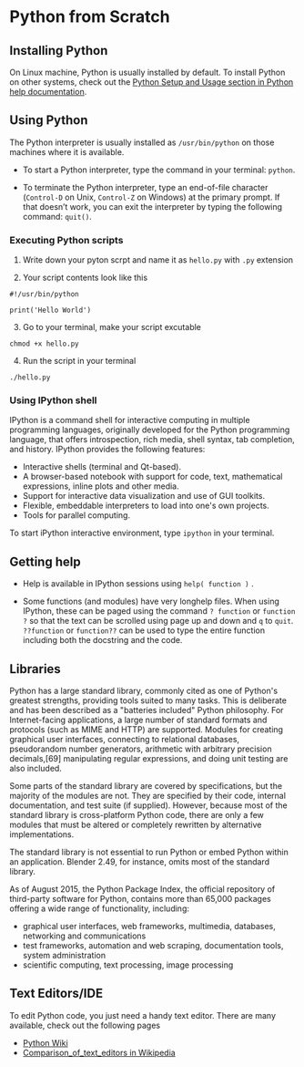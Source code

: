# Python from Scratch

## Installing Python

On Linux machine, Python is usually installed by default. To install Python on other systems, check out the [Python Setup and Usage section in Python help documentation](https://docs.python.org/2.7/using/index.html).

## Using Python

The Python interpreter is usually installed as `/usr/bin/python` on those machines where it is available.

- To start a Python interpreter, type the command in your terminal: `python`.

- To terminate the Python interpreter, type an end-of-file character (`Control-D` on Unix, `Control-Z` on Windows) at the primary prompt. If that doesn’t work, you can exit the interpreter by typing the following command: `quit()`.

### Executing Python scripts

1. Write down your pyton scrpt and name it as `hello.py` with `.py` extension

2. Your script contents look like this 

```
#!/usr/bin/python

print('Hello World')
```

3. Go to your terminal, make your script excutable

```
chmod +x hello.py
```

4. Run the script in your terminal

```
./hello.py
```

### Using IPython shell

IPython is a command shell for interactive computing in multiple programming languages, originally developed for the Python programming language, that offers introspection, rich media, shell syntax, tab completion, and history. IPython provides the following features:

- Interactive shells (terminal and Qt-based).
- A browser-based notebook with support for code, text, mathematical expressions, inline plots and other media.
- Support for interactive data visualization and use of GUI toolkits.
- Flexible, embeddable interpreters to load into one's own projects.
- Tools for parallel computing.


To start iPython interactive environment, type `ipython` in your terminal.

## Getting help

- Help is available in IPython sessions using `help( function )` . 

- Some functions (and modules) have very longhelp files. When using IPython, these can be paged using the command `? function` or `function ?` so that the text can be scrolled using page up and down and `q` to `quit`. `??function` or `function??` can be used to type the entire function including both the docstring and the code.

## Libraries

Python has a large standard library, commonly cited as one of Python's greatest strengths, providing tools suited to many tasks. This is deliberate and has been described as a "batteries included" Python philosophy. For Internet-facing applications, a large number of standard formats and protocols (such as MIME and HTTP) are supported. Modules for creating graphical user interfaces, connecting to relational databases, pseudorandom number generators, arithmetic with arbitrary precision decimals,[69] manipulating regular expressions, and doing unit testing are also included.

Some parts of the standard library are covered by specifications, but the majority of the modules are not. They are specified by their code, internal documentation, and test suite (if supplied). However, because most of the standard library is cross-platform Python code, there are only a few modules that must be altered or completely rewritten by alternative implementations.

The standard library is not essential to run Python or embed Python within an application. Blender 2.49, for instance, omits most of the standard library.

As of August 2015, the Python Package Index, the official repository of third-party software for Python, contains more than 65,000 packages offering a wide range of functionality, including:

- graphical user interfaces, web frameworks, multimedia, databases, networking and communications
- test frameworks, automation and web scraping, documentation tools, system administration
- scientific computing, text processing, image processing


## Text Editors/IDE

To edit Python code, you just need a handy text editor. There are many available, check out the following pages 

- [Python Wiki](https://wiki.python.org/moin/PythonEditors)
- [Comparison_of_text_editors in Wikipedia](https://en.wikipedia.org/wiki/Comparison_of_text_editors)
